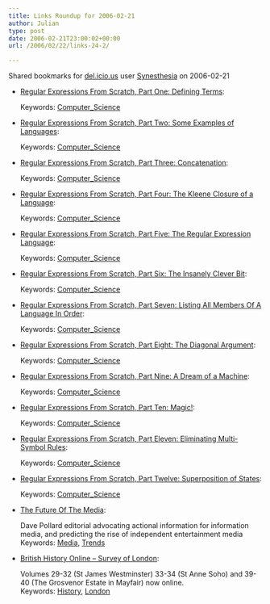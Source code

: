 ```yaml
---
title: Links Roundup for 2006-02-21
author: Julian
type: post
date: 2006-02-21T23:00:02+00:00
url: /2006/02/22/links-24-2/

---
```

Shared bookmarks for [del.icio.us][1] user  [Synesthesia][2] on 2006-02-21

  * [Regular Expressions From Scratch, Part One: Defining Terms][3]:
  
       
    Keywords: [Computer_Science][4]
  * [Regular Expressions From Scratch, Part Two: Some Examples of Languages][5]:
  
       
    Keywords: [Computer_Science][4]
  * [Regular Expressions From Scratch, Part Three: Concatenation][6]:
  
       
    Keywords: [Computer_Science][4]
  * [Regular Expressions From Scratch, Part Four: The Kleene Closure of a Language][7]:
  
       
    Keywords: [Computer_Science][4]
  * [Regular Expressions From Scratch, Part Five: The Regular Expression Language][8]:
  
       
    Keywords: [Computer_Science][4]
  * [Regular Expressions From Scratch, Part Six: The Insanely Clever Bit][9]:
  
       
    Keywords: [Computer_Science][4]
  * [Regular Expressions From Scratch, Part Seven: Listing All Members Of A Language In Order][10]:
  
       
    Keywords: [Computer_Science][4]
  * [Regular Expressions From Scratch, Part Eight: The Diagonal Argument][11]:
  
       
    Keywords: [Computer_Science][4]
  * [Regular Expressions From Scratch, Part Nine: A Dream of a Machine][12]:
  
       
    Keywords: [Computer_Science][4]
  * [Regular Expressions From Scratch, Part Ten: Magic!][13]:
  
       
    Keywords: [Computer_Science][4]

<!--more-->

  * [Regular Expressions From Scratch, Part Eleven: Eliminating Multi-Symbol Rules][14]:
  
       
    Keywords: [Computer_Science][4]
  * [Regular Expressions From Scratch, Part Twelve: Superposition of States][15]:
  
       
    Keywords: [Computer_Science][4]
  * [The Future Of The Media][16]:
  
    Dave Pollard editorial advocating actional information for information media, and predicting the rise of independent entertainment media   
    Keywords: [Media][17], [Trends][18]
  * [British History Online &#8211; Survey of London][19]:
  
    Volumes 29-32 (St James Westminster) 33-34 (St Anne Soho) and 39-40 (The Grosvenor Estate in Mayfair) now online.   
    Keywords: [History][20], [London][21]

 [1]: https://del.icio.us/
 [2]: https://del.icio.us/synesthesia
 [3]: https://blogs.msdn.com/ericlippert/archive/2005/11/18/493482.aspx "https://blogs.msdn.com/ericlippert/archive/2005/11/18/493482.aspx"
 [4]: https://del.icio.us/synesthesia/Computer_Science
 [5]: https://blogs.msdn.com/ericlippert/archive/2005/11/22/494633.aspx "https://blogs.msdn.com/ericlippert/archive/2005/11/22/494633.aspx"
 [6]: https://blogs.msdn.com/ericlippert/archive/2005/11/25/494645.aspx "https://blogs.msdn.com/ericlippert/archive/2005/11/25/494645.aspx"
 [7]: https://blogs.msdn.com/ericlippert/archive/2005/11/28/496289.aspx "https://blogs.msdn.com/ericlippert/archive/2005/11/28/496289.aspx"
 [8]: https://blogs.msdn.com/ericlippert/archive/2005/12/01/496290.aspx "https://blogs.msdn.com/ericlippert/archive/2005/12/01/496290.aspx"
 [9]: https://blogs.msdn.com/ericlippert/archive/2005/12/05/497610.aspx "https://blogs.msdn.com/ericlippert/archive/2005/12/05/497610.aspx"
 [10]: https://blogs.msdn.com/ericlippert/archive/2005/12/08/499573.aspx "https://blogs.msdn.com/ericlippert/archive/2005/12/08/499573.aspx"
 [11]: https://blogs.msdn.com/ericlippert/archive/2005/12/12/499587.aspx "https://blogs.msdn.com/ericlippert/archive/2005/12/12/499587.aspx"
 [12]: https://blogs.msdn.com/ericlippert/archive/2005/12/15/501683.aspx "https://blogs.msdn.com/ericlippert/archive/2005/12/15/501683.aspx"
 [13]: https://blogs.msdn.com/ericlippert/archive/2005/12/19/502866.aspx "https://blogs.msdn.com/ericlippert/archive/2005/12/19/502866.aspx"
 [14]: https://blogs.msdn.com/ericlippert/archive/2005/12/22/504393.aspx "https://blogs.msdn.com/ericlippert/archive/2005/12/22/504393.aspx"
 [15]: https://blogs.msdn.com/ericlippert/archive/2006/01/20/515471.aspx "https://blogs.msdn.com/ericlippert/archive/2006/01/20/515471.aspx"
 [16]: https://blogs.salon.com/0002007/2006/02/20.html#a1443 "https://blogs.salon.com/0002007/2006/02/20.html#a1443"
 [17]: https://del.icio.us/synesthesia/Media
 [18]: https://del.icio.us/synesthesia/Trends
 [19]: https://www.british-history.ac.uk/source.asp?gid=74 "https://www.british-history.ac.uk/source.asp?gid=74"
 [20]: https://del.icio.us/synesthesia/History
 [21]: https://del.icio.us/synesthesia/London